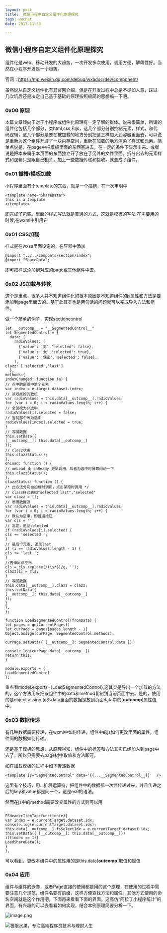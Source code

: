 ```yaml
---
layout: post
title:  微信小程序自定义组件化原理探究
tags: wechat
date: 2017-11-30

---
```


## 微信小程序自定义组件化原理探究

组件化是web、移动开发的大趋势，一次开发多次使用，调用方便，解耦性好。当然在小程序开发是一个趋势。


官网：https://mp.weixin.qq.com/debug/wxadoc/dev/component/

虽然说从自定义组件化有其官网介绍，但是在开发过程中总是不尽如人意，踩过 几次坑后还是决定自己基于基础的原理按照极简的思想搞一下吧。

### 0x00 原理

本篇文章倾向于对于小程序或组件化原理有一定了解的群体。说来很简单，所谓的组件化包括几个部分，类html,css,和js，这几个部分分别控制元素，样式，和代码逻辑，这几个部分是要在被加载的地方分别把这三样加入到容器里面去，可以说是重新为这个组件开辟了一块内存空间，重新在加载的地方渲染了样式和元素。简单点说是，在page中把模板里面的东西塞进去，在一定的条件下显示出来。或者说是把本来属于本页面的东西独立开了放在了另外的文件里面。拆分出去的元素样式和逻辑只是跟自己相关，加上一些数据传递和接收，就变成了组件。


### 0x01 插槽/模板加载

 小程序里面有个template的东西，就是一个插槽，在一次申明中
 
``` 
<template name="ShareData">
this is a template
</template>

```

即完成了包装。里面的样式写法就是普通的方式，这就是模板的写法
在需要用的时候,在wxml中引用它

<import src="ShareData"/>

### 0x01 CSS加载

样式是在wxss里面设定的，在容器中添加

```
@import "../../componts/section/index";
@import "ShareData";
```

即可把样式添加到对应的page或其他组件中去。

### 0x02 JS加载与转移
这个是重点，很多人并不知道组件化的根本原因是不知道组件的js属性和方法是要添加到page里面去的。基于此其实也是两句话的问题就可以完成导入方法和组件。

做一个简单的例子，实现sectioncontrol

```
let __outcomp__ = "__SegmentedControl__"
let SegmentedControl = {
  data: {
    radioValues: [
      {'value': '男','selected': false},
      {'value': '女','selected': true},
      {'value': '保密','selected': false},
    ],
clazz: ['selected','last']
  },
methods:{
indexChanged: function (e) {
// 点中的是组中第个元素
var index = e.target.dataset.index;
// 读取原始的数组
var radioValues = this.data[__outcomp__].radioValues;
for (var i = 0; i < radioValues.length; i++) {
// 全部改为非选中
radioValues[i].selected = false;
// 当前那个改为选中
radioValues[index].selected = true;
}
// 写回数据
this.setData({
[__outcomp__]: this.data[__outcomp__]
});
// clazz状态
this.clazzStatus();
},
onLoad: function () {
// onLoad 比 onReady 更早调用，后者为选中时屏幕闪动一下
this.clazzStatus();
},
clazzStatus: function () {
/* 此方法分别被加载时调用，点击某段时调用 */
// class样式表如"selected last","selected"
var clazz = [];
// 参照数据源
var radioValues = this.data[__outcomp__].radioValues;
for (var i = 0; i < radioValues.length; i++) {
// 默认为空串，即普通按钮
var cls = '';
// 高亮，追回selected
if (radioValues[i].selected) {
cls += 'selected ';
}
// 最后个元素, 追加last
if (i == radioValues.length - 1) {
cls += 'last ';
}
//去掉尾部空格
cls = cls.replace(/(\s*$)/g, '');
clazz[i] = cls;
}
// 写回数据
this.data[__outcomp__].clazz = clazz;
this.setData({
[__outcomp__]: this.data[__outcomp__]
});
}
},
};

function LoadSegmentedControl(fromData) {
let pages = getCurrentPages()
let curPage = pages[pages.length - 1]
Object.assign(curPage, SegmentedControl.methods);

curPage.setData({ [__outcomp__]: SegmentedControl.data });

console.log(curPage.data[__outcomp__])
return this;
}

module.exports = {
LoadSegmentedControl
};

```


重点看model.exports={LoadSegmentedControl},这其实是导出一个加载的方法的，这个方法用来把该组件中的data和method复制到当前页面中去。是的，使用的是object.assign,另外data里面的数据是放到页面data中的[__outcomp__]属性值中。

### 0x03 数据传递

有几种数据需要传递，在wxml中如何传递，组件中的js如何更改里面的属性，组件间的数据如何传递。

还是基于模板的思想，从原理得知，组件中的标签和方法其实已经加入到page中去了，所以只需要去page树中取值和方法即可。

如在加载模板的过程中如下传递数据

```
<template is="SegmentedControl" data='{{...__SegmentedControl__}}'  />
```

这里有个技巧，用...扩展运算符，把组件中的数据都一次性传递过来，并且传递之后的key和value都是同一个，这是es6的语法。

然而在js中的method需要改变属性的方式则可以用

```

FSHeaderItemTap:function(e){
var index = e.currentTarget.dataset.idx;
console.log(e.currentTarget.dataset.idx);
this.data[__outcomp__].fsSelectIdx = e.currentTarget.dataset.idx;
this.setData({ [__outcomp__]: this.data[__outcomp__]})
if(index == 1){
LoadShareData();
}
},

```

可以看到，更改本组件中的属性用的是this.data[__outcomp__]取值和赋值

### 0x04 应用

组件与组件的嵌套，或者Page直接的使用都是用的这个原理，在使用的过程中需要注意几个规范，组件名要有前缀，这样方便查找方法和属性。其他方式使用的命名空间就是这个作用吧。下面再来看看下面的界面，这高仿“阿拉丁小程序统计”的界面，有兴趣的可以去看看如何实现，结合本例原理简要分析一下。

![image.png](http://upload-images.jianshu.io/upload_images/1091358-836d05f62922fcf1.png?imageMogr2/auto-orient/strip%7CimageView2/2/w/1240)
 

![极限水果，专注高端程序员技术与理财人生](http://upload-images.jianshu.io/upload_images/1091358-04391a1849082370.png?imageMogr2/auto-orient/strip%7CimageView2/2/w/1240)

